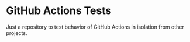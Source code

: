 # GitHub Actions Tests

Just a repository to test behavior of GitHub Actions in isolation from other
projects.
